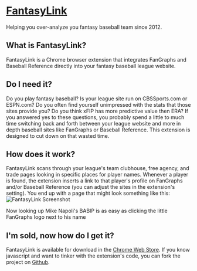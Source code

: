 [FantasyLink](http://sglantz.github.io/FantasyGraph-Chrome-Extension/)
======

Helping you over-analyze you fantasy baseball team since 2012.

What is FantasyLink?
------

FantasyLink is a Chrome browser extension that integrates FanGraphs and Baseball Reference directly into your fantasy baseball league website.

Do I need it?
------

Do you play fantasy baseball? Is your league site run on CBSSports.com or ESPN.com? Do you often find yourself unimpressed with the stats that those sites provide you? Do you think xFIP has more predictive value then ERA? If you answered yes to these questions, you probably spend a little to much time switching back and forth between your league website and more in depth baseball sites like FanGraphs or Baseball Reference. This extension is designed to cut down on that wasted time.

How does it work?
------

FantasyLink scans through your league's team clubhouse, free agency, and trade pages looking in specific places for player names. Whenever a player is found, the extension inserts a link to that player's profile on FanGraphs and/or Baseball Reference (you can adjust the sites in the extension's setting). You end up with a page that might look something like this: ![FantasyLink Screenshot](http://i.imgur.com/fOAY0Wc.jpg "FantasyLink Screenshot") 

Now looking up Mike Napoli's BABIP is as easy as clicking the little FanGraphs logo next to his name

I'm sold, now how do I get it?
------

FantasyLink is available for download in the [Chrome Web Store](https://chrome.google.com/webstore/detail/fantasylink/pghfoglbgdeknkjcmilhkidfdkgenfdi).  If you know javascript and want to tinker with the extension's code, you can fork the project on [Github](https://github.com/sglantz/FantasyGraph-Chrome-Extension).
